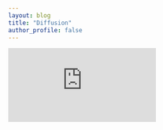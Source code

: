 ```yaml
---
layout: blog
title: "Diffusion"
author_profile: false
---
```


<embed src="https://github.com/wenhangao21/wenhangao21.github.io/blob/main/blogs/files/g3_diffusion/Diffusion.pdf" type="application/pdf" />